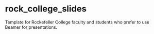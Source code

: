 # rock_college_slides
Template for Rockefeller College faculty and students who prefer to use Beamer for presentations.
